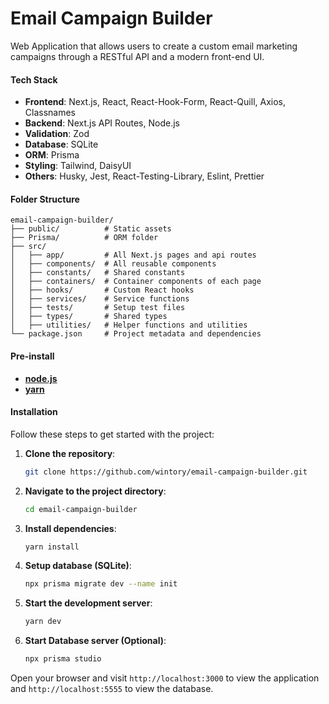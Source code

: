 # Email Campaign Builder

Web Application that allows users to create a custom email marketing campaigns through a RESTful API and a modern front-end UI.

#### Tech Stack

- **Frontend**: Next.js, React, React-Hook-Form, React-Quill, Axios, Classnames
- **Backend**: Next.js API Routes, Node.js
- **Validation**: Zod
- **Database**: SQLite
- **ORM**: Prisma
- **Styling**: Tailwind, DaisyUI
- **Others**: Husky, Jest, React-Testing-Library, Eslint, Prettier

#### Folder Structure

```
email-campaign-builder/
├── public/          # Static assets
├── Prisma/          # ORM folder
├── src/
│   ├── app/         # All Next.js pages and api routes
│   ├── components/  # All reusable components
│   ├── constants/   # Shared constants
│   ├── containers/  # Container components of each page
│   ├── hooks/       # Custom React hooks
│   ├── services/    # Service functions
│   ├── tests/       # Setup test files
│   ├── types/       # Shared types
│   ├── utilities/   # Helper functions and utilities
└── package.json     # Project metadata and dependencies
```

#### Pre-install

- **[node.js](https://nodejs.org/en/download)**
- **[yarn](https://classic.yarnpkg.com/lang/en/docs/install)**

#### Installation

Follow these steps to get started with the project:

1. **Clone the repository**:

   ```bash
   git clone https://github.com/wintory/email-campaign-builder.git
   ```

2. **Navigate to the project directory**:

   ```bash
   cd email-campaign-builder
   ```

3. **Install dependencies**:

   ```bash
   yarn install
   ```

4. **Setup database (SQLite)**:

   ```bash
   npx prisma migrate dev --name init
   ```

5. **Start the development server**:

   ```bash
   yarn dev
   ```

6. **Start Database server (Optional)**:

   ```bash
   npx prisma studio
   ```

Open your browser and visit `http://localhost:3000` to view the application and `http://localhost:5555` to view the database.

